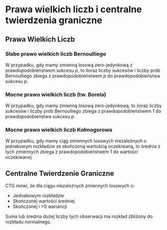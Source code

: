 # Prawa wielkich liczb i centralne twierdzenia graniczne

## Prawa Wielkich Liczb

### Słabe prawo wielkich liczb Bernoulliego

W przypadku, gdy mamy zmienną losową zero-jedynkową z prawdopodobieństwem sukcesu $p$, to iloraz liczby sukcesów i
liczby prób Bernoulliego zbiega z prawdopodobieństwem $p$ do prawdopodobieństwa sukcesu $p$.

### Mocne prawo wielkich liczb (tw. Borela)

W przypadku, gdy mamy zmienną losową zero-jedynkową, to iloraz liczby sukcesów i liczby prób Bernoulliego zbiega z
prawdopodobieństwem 1 do prawdopodobieństwa sukcesu $p$.

### Mocne prawo wielkich liczb Kołmogorowa

W przypadku, gdy mamy ciąg zmiennych losowych niezależnych o jednakowym rozkładzie ze skończoną wartością oczekiwaną, to
średnia z tych zmiennych zbiega z prawdopodobieństwem 1 do wartości oczekiwanej.

## Centralne Twierdzenie Graniczne

CTG mówi, że dla ciągu niezależnych zmiennych losowych o:

- Jednakowym rozkładzie
- Skończonej wartości średniej
- Skończonej i >0 wariancji

Suma lub średnia dużej liczby tych obserwacji ma rozkład zbliżony do rozkładu normalnego.
